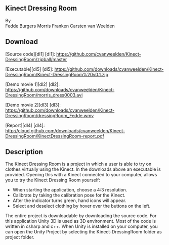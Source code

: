 Kinect Dressing Room
--------------------
By	 	
		Fedde Burgers
		Morris Franken
		Carsten van Weelden

Download
--------
[Source code][dl1]
[dl1]: https://github.com/cvanweelden/Kinect-DressingRoom/zipball/master

[Executable][dl5]
[dl5]: https://github.com/downloads/cvanweelden/Kinect-DressingRoom/Kinect-DressingRoom%20v0.1.zip

[Demo movie 1][dl2]
[dl2]: https://github.com/downloads/cvanweelden/Kinect-DressingRoom/morris_dress0003.avi

[Demo movie 2][dl3]
[dl3]: https://github.com/downloads/cvanweelden/Kinect-DressingRoom/dressingRoom_Fedde.wmv

[Report][dl4]
[dl4]: http://cloud.github.com/downloads/cvanweelden/Kinect-DressingRoom/KinectDressingRoom-report.pdf


Description
-----------
The Kinect Dressing Room is a project in which a user is able to try on clothes 
virtually using the Kinect. In the downloads above an executable is 
provided. Opening this with a Kinect connected to your computer, allows you to try 
the Kinect Dressing Room yourself:
- When starting the application, choose a 4:3 resolution.
- Calibrate by taking the calibration pose for the Kinect.
- After the indicator turns green, hand icons will appear.
- Select and deselect clothing by hover over the buttons on the left.

The entire project is downloadable by downloading the source code. For this application 
Unity 3D is used as 3D environment. Most of the code is written in csharp and c++. When 
Unity is installed on your computer, you can open the Unity Project by selecting the 
Kinect-DressingRoom folder as project folder.